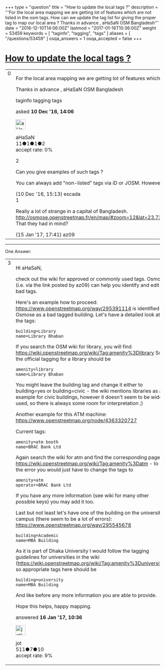 +++
type = "question"
title = "How to update the local tags ?"
description = '''For the local area mapping we are getting lot of features which are not listed in the osm tags. How can we update the tag list for giving the proper tag to map our local area ? Thanks in advance ,  aHaSaN OSM Bangladesh'''
date = "2016-12-10T14:06:00Z"
lastmod = "2017-01-16T10:36:00Z"
weight = 53459
keywords = [ "taginfo", "tagging", "tags" ]
aliases = [ "/questions/53459" ]
osqa_answers = 1
osqa_accepted = false
+++

<div class="headNormal">

# [How to update the local tags ?](/questions/53459/how-to-update-the-local-tags)

</div>

<div id="main-body">

<div id="askform">

<table id="question-table" style="width:100%;">
<colgroup>
<col style="width: 50%" />
<col style="width: 50%" />
</colgroup>
<tbody>
<tr>
<td style="width: 30px; vertical-align: top"><div class="vote-buttons">
<span id="post-53459-upvote" class="ajax-command post-vote up" rel="nofollow" title="I like this post (click again to cancel)"> </span>
<div id="post-53459-score" class="post-score" title="current number of votes">
0
</div>
<span id="post-53459-downvote" class="ajax-command post-vote down" rel="nofollow" title="I dont like this post (click again to cancel)"> </span> <span id="favorite-mark" class="ajax-command favorite-mark" rel="nofollow" title="mark/unmark this question as favorite (click again to cancel)"> </span>
<div id="favorite-count" class="favorite-count">
&#10;</div>
</div></td>
<td><div id="item-right">
<div class="question-body">
<p>For the local area mapping we are getting lot of features which are not listed in the osm tags. How can we update the tag list for giving the proper tag to map our local area ?</p>
<p>Thanks in advance , aHaSaN OSM Bangladesh</p>
</div>
<div id="question-tags" class="tags-container tags">
<span class="post-tag tag-link-taginfo" rel="tag" title="see questions tagged &#39;taginfo&#39;">taginfo</span> <span class="post-tag tag-link-tagging" rel="tag" title="see questions tagged &#39;tagging&#39;">tagging</span> <span class="post-tag tag-link-tags" rel="tag" title="see questions tagged &#39;tags&#39;">tags</span>
</div>
<div id="question-controls" class="post-controls">
&#10;</div>
<div class="post-update-info-container">
<div class="post-update-info post-update-info-user">
<p>asked <strong>10 Dec '16, 14:06</strong></p>
<img src="https://secure.gravatar.com/avatar/07293a6b3d1a9c27aafeca53f45d34d0?s=32&amp;d=identicon&amp;r=g" class="gravatar" width="32" height="32" alt="aHaSaN&#39;s gravatar image" />
<p><span>aHaSaN</span><br />
<span class="score" title="11 reputation points">11</span><span title="1 badges"><span class="badge1">●</span><span class="badgecount">1</span></span><span title="1 badges"><span class="silver">●</span><span class="badgecount">1</span></span><span title="2 badges"><span class="bronze">●</span><span class="badgecount">2</span></span><br />
<span class="accept_rate" title="Rate of the user&#39;s accepted answers">accept rate:</span> <span title="aHaSaN has no accepted answers">0%</span></p>
</div>
</div>
<div id="comments-container-53459" class="comments-container">
<span id="53465"></span>
<div id="comment-53465" class="comment">
<div id="post-53465-score" class="comment-score">
2
</div>
<div class="comment-text">
<p>Can you give examples of such tags ?</p>
<p>You can always add "non-listed" tags via iD or JOSM. However, it is best to discuss new tags with the international community first before added newly invented tags</p>
</div>
<div id="comment-53465-info" class="comment-info">
<span class="comment-age">(10 Dec '16, 15:13)</span> <span class="comment-user userinfo">escada</span>
</div>
</div>
<span id="54059"></span>
<div id="comment-54059" class="comment">
<div id="post-54059-score" class="comment-score">
1
</div>
<div class="comment-text">
<p>Really a lot of strange in a capital of Bangladesh. <a href="http://osmose.openstreetmap.fr/en/map/#zoom=12&amp;lat=23.7309&amp;lon=90.4241&amp;layer=HOT&amp;overlays=FFFFFFFFFFFFFFFFFFFFT&amp;item=3xxx%2C8xxx&amp;level=1&amp;tags=&amp;fixable=">http://osmose.openstreetmap.fr/en/map/#zoom=12&amp;lat=23.7309&amp;lon=90.4241&amp;layer=HOT&amp;overlays=FFFFFFFFFFFFFFFFFFFFT&amp;item=3xxx%2C8xxx&amp;level=1&amp;tags=&amp;fixable=</a> That they had in mind?</p>
</div>
<div id="comment-54059-info" class="comment-info">
<span class="comment-age">(15 Jan '17, 17:41)</span> <span class="comment-user userinfo">az09</span>
</div>
</div>
</div>
<div id="comment-tools-53459" class="comment-tools">
&#10;</div>
<div class="clear">
&#10;</div>
<div id="comment-53459-form-container" class="comment-form-container">
&#10;</div>
<div class="clear">
&#10;</div>
</div></td>
</tr>
</tbody>
</table>

------------------------------------------------------------------------

<div class="tabBar">

<span id="sort-top"></span>

<div class="headQuestions">

One Answer:

</div>

</div>

<span id="54069"></span>

<div id="answer-container-54069" class="answer">

<table style="width:100%;">
<colgroup>
<col style="width: 50%" />
<col style="width: 50%" />
</colgroup>
<tbody>
<tr>
<td style="width: 30px; vertical-align: top"><div class="vote-buttons">
<span id="post-54069-upvote" class="ajax-command post-vote up" rel="nofollow" title="I like this post (click again to cancel)"> </span>
<div id="post-54069-score" class="post-score" title="current number of votes">
3
</div>
<span id="post-54069-downvote" class="ajax-command post-vote down" rel="nofollow" title="I dont like this post (click again to cancel)"> </span>
</div></td>
<td><div class="item-right">
<div class="answer-body">
<p>Hi aHaSaN,</p>
<p>check out the wiki for approved or commonly used tags. Osmose (i.e. via the link posted by az09) can help you identify and edit bad tags.</p>
<p>Here's an example how to proceed: <a href="https://www.openstreetmap.org/way/295391114">https://www.openstreetmap.org/way/295391114</a> is identified in Osmose as a bad tagged building. Let's have a detailed look at the tags:</p>
<pre><code>building=Library
name=Library Bhaban</code></pre>
<p>If you search the OSM wiki for library, you will find <a href="https://wiki.openstreetmap.org/wiki/Tag:amenity%3Dlibrary">https://wiki.openstreetmap.org/wiki/Tag:amenity%3Dlibrary</a> So the official tagging for a library should be</p>
<pre><code>amenity=library
name=Library Bhaban</code></pre>
<p>You might leave the building tag and change it either to building=yes or building=civic - the wiki mentions libraries as an example for civic buildings, however it doesn't seem to be widely used, so there is always some room for interpretation ;)</p>
<p>Another example for this ATM machine: <a href="https://www.openstreetmap.org/node/4363320727">https://www.openstreetmap.org/node/4363320727</a></p>
<p>Current tags:</p>
<pre><code>amenity=atm booth
name=BRAC Bank Ltd</code></pre>
<p>Again search the wiki for atm and find the corresponding page: <a href="https://wiki.openstreetmap.org/wiki/Tag:amenity%3Datm">https://wiki.openstreetmap.org/wiki/Tag:amenity%3Datm</a> - to fix the error you would just have to change the tags to</p>
<pre><code>amenity=atm
operator=BRAC Bank Ltd</code></pre>
<p>If you have any more information (see wiki for many other possible keys) you may add it too.</p>
<p>Last but not least let's have one of the building on the university campus (there seem to be a lot of errors): <a href="https://www.openstreetmap.org/way/295545678">https://www.openstreetmap.org/way/295545678</a></p>
<pre><code>building=Academic
name=MBA Building</code></pre>
<p>As it is part of Dhaka University I would follow the tagging guidelines for universities in the wiki (<a href="https://wiki.openstreetmap.org/wiki/Tag:amenity%3Duniversity),">https://wiki.openstreetmap.org/wiki/Tag:amenity%3Duniversity),</a> so appropriate tags here should be</p>
<pre><code>building=university
name=MBA Building</code></pre>
<p>And like before any more information you are able to provide.</p>
<p>Hope this helps, happy mapping.</p>
</div>
<div class="answer-controls post-controls">
&#10;</div>
<div class="post-update-info-container">
<div class="post-update-info post-update-info-user">
<p>answered <strong>16 Jan '17, 10:36</strong></p>
<img src="https://secure.gravatar.com/avatar/2ab3f311e46e4ba07af9ad75d4a3dc31?s=32&amp;d=identicon&amp;r=g" class="gravatar" width="32" height="32" alt="jot&#39;s gravatar image" />
<p><span>jot</span><br />
<span class="score" title="511 reputation points">511</span><span title="7 badges"><span class="silver">●</span><span class="badgecount">7</span></span><span title="10 badges"><span class="bronze">●</span><span class="badgecount">10</span></span><br />
<span class="accept_rate" title="Rate of the user&#39;s accepted answers">accept rate:</span> <span title="jot has one accepted answer">9%</span></p>
</div>
</div>
<div id="comments-container-54069" class="comments-container">
&#10;</div>
<div id="comment-tools-54069" class="comment-tools">
&#10;</div>
<div class="clear">
&#10;</div>
<div id="comment-54069-form-container" class="comment-form-container">
&#10;</div>
<div class="clear">
&#10;</div>
</div></td>
</tr>
</tbody>
</table>

</div>

<div class="paginator-container-left">

</div>

</div>

</div>

